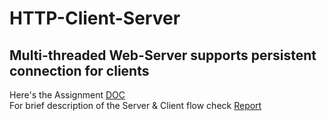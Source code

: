 # HTTP-Client-Server
## Multi-threaded Web-Server supports persistent connection for clients   
Here's the Assignment [DOC](https://github.com/seifgneedy/HTTP-Client-Server/blob/master/Assignment_1.pdf)   
For brief description of the Server & Client flow check  	[Report](https://github.com/seifgneedy/HTTP-Client-Server/blob/master/Networks_Assignment_1.pdf)  
  
